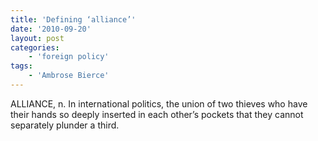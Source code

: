```yaml
---
title: 'Defining ‘alliance’'
date: '2010-09-20'
layout: post
categories:
    - 'foreign policy'
tags:
    - 'Ambrose Bierce'
---
```


ALLIANCE, n. In international politics, the union of two thieves who have their hands so deeply inserted in each other’s pockets that they cannot separately plunder a third.